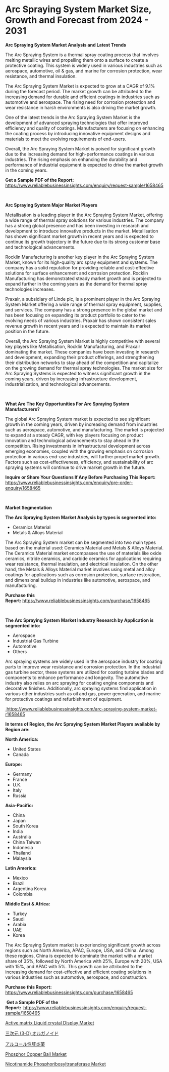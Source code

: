 <p><h1>Arc Spraying System Market Size, Growth and Forecast from 2024 - 2031</h1></p><p><strong>Arc Spraying System Market Analysis and Latest Trends</strong></p>
<p><p>The Arc Spraying System is a thermal spray coating process that involves melting metallic wires and propelling them onto a surface to create a protective coating. This system is widely used in various industries such as aerospace, automotive, oil & gas, and marine for corrosion protection, wear resistance, and thermal insulation.</p><p>The Arc Spraying System Market is expected to grow at a CAGR of 9.1% during the forecast period. The market growth can be attributed to the increasing demand for durable and efficient coatings in industries such as automotive and aerospace. The rising need for corrosion protection and wear resistance in harsh environments is also driving the market growth.</p><p>One of the latest trends in the Arc Spraying System Market is the development of advanced spraying technologies that offer improved efficiency and quality of coatings. Manufacturers are focusing on enhancing the coating process by introducing innovative equipment designs and materials to meet the evolving requirements of end-users.</p><p>Overall, the Arc Spraying System Market is poised for significant growth due to the increasing demand for high-performance coatings in various industries. The rising emphasis on enhancing the durability and performance of industrial equipment is expected to drive the market growth in the coming years.</p></p>
<p><strong>Get a Sample PDF of the Report:&nbsp;</strong> <a href="https://www.reliablebusinessinsights.com/enquiry/request-sample/1658465">https://www.reliablebusinessinsights.com/enquiry/request-sample/1658465</a></p>
<p>&nbsp;</p>
<p><strong>Arc Spraying System Major Market Players</strong></p>
<p><p>Metallisation is a leading player in the Arc Spraying System Market, offering a wide range of thermal spray solutions for various industries. The company has a strong global presence and has been investing in research and development to introduce innovative products in the market. Metallisation has shown significant market growth in recent years and is expected to continue its growth trajectory in the future due to its strong customer base and technological advancements.</p><p>Rocklin Manufacturing is another key player in the Arc Spraying System Market, known for its high-quality arc spray equipment and systems. The company has a solid reputation for providing reliable and cost-effective solutions for surface enhancement and corrosion protection. Rocklin Manufacturing has demonstrated steady market growth and is projected to expand further in the coming years as the demand for thermal spray technologies increases.</p><p>Praxair, a subsidiary of Linde plc, is a prominent player in the Arc Spraying System Market offering a wide range of thermal spray equipment, supplies, and services. The company has a strong presence in the global market and has been focusing on expanding its product portfolio to cater to the evolving needs of various industries. Praxair has shown consistent sales revenue growth in recent years and is expected to maintain its market position in the future.</p><p>Overall, the Arc Spraying System Market is highly competitive with several key players like Metallisation, Rocklin Manufacturing, and Praxair dominating the market. These companies have been investing in research and development, expanding their product offerings, and strengthening their distribution networks to stay ahead of the competition and capitalize on the growing demand for thermal spray technologies. The market size for Arc Spraying Systems is expected to witness significant growth in the coming years, driven by increasing infrastructure development, industrialization, and technological advancements.</p></p>
<p>&nbsp;</p>
<p><strong>What Are The Key Opportunities For Arc Spraying System Manufacturers?</strong></p>
<p><p>The global Arc Spraying System market is expected to see significant growth in the coming years, driven by increasing demand from industries such as aerospace, automotive, and manufacturing. The market is projected to expand at a steady CAGR, with key players focusing on product innovation and technological advancements to stay ahead in the competition. Rising investments in infrastructural development across emerging economies, coupled with the growing emphasis on corrosion protection in various end-use industries, will further propel market growth. Factors such as cost-effectiveness, efficiency, and sustainability of arc spraying systems will continue to drive market growth in the future.</p></p>
<p><strong>Inquire or Share Your Questions If Any Before Purchasing This Report:</strong> <a href="https://www.reliablebusinessinsights.com/enquiry/pre-order-enquiry/1658465">https://www.reliablebusinessinsights.com/enquiry/pre-order-enquiry/1658465</a></p>
<p>&nbsp;</p>
<p><strong>Market Segmentation</strong></p>
<p><strong>The Arc Spraying System Market Analysis by types is segmented into:</strong></p>
<p><ul><li>Ceramics Material</li><li>Metals & Alloys Material</li></ul></p>
<p><p>The Arc Spraying System market can be segmented into two main types based on the material used: Ceramics Material and Metals & Alloys Material. The Ceramics Material market encompasses the use of materials like oxide ceramics, nitride ceramics, and carbide ceramics for applications requiring wear resistance, thermal insulation, and electrical insulation. On the other hand, the Metals & Alloys Material market involves using metal and alloy coatings for applications such as corrosion protection, surface restoration, and dimensional buildup in industries like automotive, aerospace, and manufacturing.</p></p>
<p><strong>Purchase this Report:&nbsp;</strong><a href="https://www.reliablebusinessinsights.com/purchase/1658465">https://www.reliablebusinessinsights.com/purchase/1658465</a></p>
<p>&nbsp;</p>
<p><strong>The Arc Spraying System Market Industry Research by Application is segmented into:</strong></p>
<p><ul><li>Aerospace</li><li>Industrial Gas Turbine</li><li>Automotive</li><li>Others</li></ul></p>
<p><p>Arc spraying systems are widely used in the aerospace industry for coating parts to improve wear resistance and corrosion protection. In the industrial gas turbine sector, these systems are utilized for coating turbine blades and components to enhance performance and longevity. The automotive industry also relies on arc spraying for coating engine components and decorative finishes. Additionally, arc spraying systems find application in various other industries such as oil and gas, power generation, and marine for protective coatings and refurbishment of equipment.</p></p>
<p><a href="https://www.reliablebusinessinsights.com/arc-spraying-system-market-r1658465">&nbsp;https://www.reliablebusinessinsights.com/arc-spraying-system-market-r1658465</a></p>
<p><strong>In terms of Region, the Arc Spraying System Market Players available by Region are:</strong></p>
<p>
    <p> <strong> North America: </strong>
        <ul>
            <li>United States</li>
            <li>Canada</li>
        </ul>
        </p> 
    <p> <strong> Europe: </strong>
        <ul>
            <li>Germany</li>
            <li>France</li>
            <li>U.K.</li>
            <li>Italy</li>
            <li>Russia</li>
        </ul>
        </p> 
    <p> <strong> Asia-Pacific: </strong>
        <ul>
            <li>China</li>
            <li>Japan</li>
            <li>South Korea</li>
            <li>India</li>
            <li>Australia</li>
            <li>China Taiwan</li>
            <li>Indonesia</li>
            <li>Thailand</li>
            <li>Malaysia</li>
        </ul>
        </p> 
    <p> <strong> Latin America: </strong>
        <ul>
            <li>Mexico</li>
            <li>Brazil</li>
            <li>Argentina Korea</li>
            <li>Colombia</li>
        </ul>
        </p> 
    <p> <strong> Middle East & Africa: </strong>
        <ul>
            <li>Turkey</li>
            <li>Saudi</li>
            <li>Arabia</li>
            <li>UAE</li>
            <li>Korea</li>
        </ul>
    </p>
    </p>
<p><p>The Arc Spraying System market is experiencing significant growth across regions such as North America, APAC, Europe, USA, and China. Among these regions, China is expected to dominate the market with a market share of 35%, followed by North America with 25%, Europe with 20%, USA with 15%, and APAC with 5%. This growth can be attributed to the increasing demand for cost-effective and efficient coating solutions in various industries such as automotive, aerospace, and construction.</p></p>
<p><strong>Purchase this Report: </strong><a href="https://www.reliablebusinessinsights.com/purchase/1658465">https://www.reliablebusinessinsights.com/purchase/1658465</a></p>
<p>&nbsp;<strong>Get a Sample PDF of the Report:&nbsp;&nbsp;</strong><a href="https://www.reliablebusinessinsights.com/enquiry/request-sample/1658465">https://www.reliablebusinessinsights.com/enquiry/request-sample/1658465</a></p>
<p><strong></strong></p>
<p><p><a href="https://issuu.com/reportprime-2/docs/active-matrix-liquid-crystal-displa_423ad24c9bd77b">Active matrix Liquid crystal Display Market</a></p><p><a href="https://github.com/nemesis2824/Market-Research-Report-List-1/blob/main/801288295898.md">三次元 (3-D) オルガノイド</a></p><p><a href="https://medium.com/@oliveyew35/%E3%82%A2%E3%83%AB%E3%82%B3%E3%83%BC%E3%83%AB%E6%80%A7%E8%82%9D%E7%82%8E%E6%B2%BB%E7%99%82%E8%96%AC%E3%81%AE%E5%B8%82%E5%A0%B4%E8%A6%8F%E6%A8%A1-cagr-%E3%83%88%E3%83%AC%E3%83%B3%E3%83%892024%E5%B9%B4%E3%81%8B%E3%82%892030%E5%B9%B4-8f1978f0e14e">アルコール性肝炎薬</a></p><p><a href="https://github.com/GroverBarry/Market-Research-Report-List-5/blob/main/phosphor-copper-ball-market.md">Phosphor Copper Ball Market</a></p><p><a href="https://www.linkedin.com/pulse/nicotinamide-phosphoribosyltransferase-market-outlook-xorle?trackingId=CaSsI%2FrWXqgLEK9k%2Fbrrlw%3D%3D">Nicotinamide Phosphoribosyltransferase Market</a></p></p>